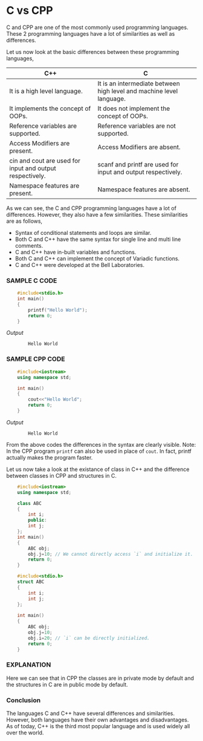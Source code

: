 # C vs CPP

C and CPP are one of the most commonly used programming languages. These 2 programming languages have a lot of similarities as well as differences.

Let us now look at the basic differences between these programming languages,

| C++  | C |
| ------------- | ------------- |
| It is a high level language.  | It is an intermediate between high level and machine level language.  |
| It implements the concept of OOPs.  | It does not implement the concept of OOPs.  |
| Reference variables are supported.  | Reference variables are not supported.  |
| Access Modifiers are present.  | Access Modifiers are absent.  |
| cin and cout are used for input and output respectively.  | scanf and printf are used for input and output respectively.  |
| Namespace features are present.  | Namespace features are absent.  |

As we can see, the C and CPP programming languages have a lot of differences. However, they also have a few similarities. These similarities are as follows,

- Syntax of conditional statements and loops are similar.
- Both C and C++ have the same syntax for single line and multi line comments.
- C and C++ have in-built variables and functions.
- Both C and C++ can implement the concept of Variadic functions.
- C and C++ were developed at the Bell Laboratories.

### SAMPLE C CODE
```C
	#include<stdio.h>
	int main()
	{
		printf("Hello World");
		return 0;
	}
```
*Output*
```
		Hello World
```

### SAMPLE CPP CODE
```CPP
	#include<iostream>
	using namespace std;

	int main()
	{
		cout<<"Hello World";
		return 0;
	}
```
*Output*
```
		Hello World
```

From the above codes the differences in the syntax are clearly visible.
Note: In the CPP program `printf` can also be used in place of `cout`. In fact, printf actually makes the program faster.

Let us now take a look at the existance of class in C++ and the difference between classes in CPP and structures in C.
```CPP
	#include<iostream>
	using namespace std;

	class ABC
	{
		int i;
		public:
		int j;
	};
	int main()
	{
		ABC obj;
		obj.j=10; // We cannot directly access `i` and initialize it.
		return 0;
	}
```
```C
    #include<stdio.h>
	struct ABC
	{
		int i;
		int j;
	};
	
	int main()
	{
		ABC obj;
		obj.j=10;
		obj.i=20; // `i` can be directly initialized.
		return 0;
	}
```

### EXPLANATION
Here we can see that in CPP the classes are in private mode by default and the structures in C are in public mode by default.

### Conclusion
The languages C and C++ have several differences and similarities. However, both languages have their own advantages and disadvantages. As of today, C++ is the third most popular language and is used widely all over the world.
